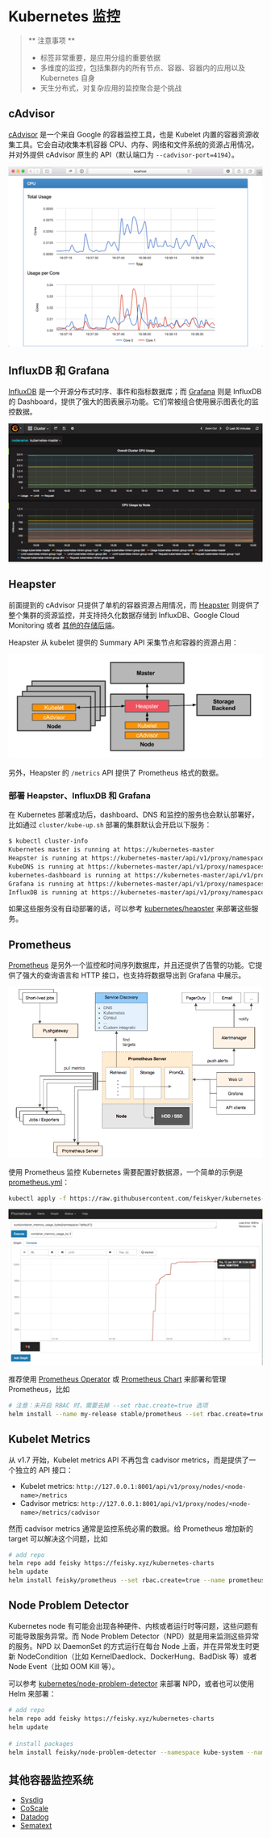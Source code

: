 # Kubernetes 监控

> ** 注意事项 **
>
> - 标签非常重要，是应用分组的重要依据
> - 多维度的监控，包括集群内的所有节点、容器、容器内的应用以及 Kubernetes 自身
> - 天生分布式，对复杂应用的监控聚合是个挑战

## cAdvisor

[cAdvisor](https://github.com/google/cadvisor) 是一个来自 Google 的容器监控工具，也是 Kubelet 内置的容器资源收集工具。它会自动收集本机容器 CPU、内存、网络和文件系统的资源占用情况，并对外提供 cAdvisor 原生的 API（默认端口为 `--cadvisor-port=4194`）。

![](images/14842107270881.png)

## InfluxDB 和 Grafana

[InfluxDB](https://www.influxdata.com/time-series-platform/influxdb/) 是一个开源分布式时序、事件和指标数据库；而 [Grafana](http://grafana.org/) 则是 InfluxDB 的 Dashboard，提供了强大的图表展示功能。它们常被组合使用展示图表化的监控数据。

![](images/14842114123604.jpg)

## Heapster

前面提到的 cAdvisor 只提供了单机的容器资源占用情况，而 [Heapster](https://github.com/kubernetes/heapster) 则提供了整个集群的资源监控，并支持持久化数据存储到 InfluxDB、Google Cloud Monitoring 或者 [其他的存储后端](https://github.com/kubernetes/heapster)。

Heapster 从 kubelet 提供的 Summary API 采集节点和容器的资源占用：

![](images/14842118198998.png)

另外，Heapster 的 `/metrics` API 提供了 Prometheus 格式的数据。

### 部署 Heapster、InfluxDB 和 Grafana

在 Kubernetes 部署成功后，dashboard、DNS 和监控的服务也会默认部署好，比如通过 `cluster/kube-up.sh` 部署的集群默认会开启以下服务：

```sh
$ kubectl cluster-info
Kubernetes master is running at https://kubernetes-master
Heapster is running at https://kubernetes-master/api/v1/proxy/namespaces/kube-system/services/heapster
KubeDNS is running at https://kubernetes-master/api/v1/proxy/namespaces/kube-system/services/kube-dns
kubernetes-dashboard is running at https://kubernetes-master/api/v1/proxy/namespaces/kube-system/services/kubernetes-dashboard
Grafana is running at https://kubernetes-master/api/v1/proxy/namespaces/kube-system/services/monitoring-grafana
InfluxDB is running at https://kubernetes-master/api/v1/proxy/namespaces/kube-system/services/monitoring-influxdb
```

如果这些服务没有自动部署的话，可以参考 [kubernetes/heapster](https://github.com/kubernetes/heapster/tree/master/deploy/kube-config) 来部署这些服务。

## Prometheus

[Prometheus](https://prometheus.io) 是另外一个监控和时间序列数据库，并且还提供了告警的功能。它提供了强大的查询语言和 HTTP 接口，也支持将数据导出到 Grafana 中展示。

![prometheus](images/prometheus.png)

使用 Prometheus 监控 Kubernetes 需要配置好数据源，一个简单的示例是 [prometheus.yml](prometheus.txt)：

```sh
kubectl apply -f https://raw.githubusercontent.com/feiskyer/kubernetes-handbook/master/monitor/prometheus.txt
```

![prometheus-web](images/14842125295113.jpg)

推荐使用 [Prometheus Operator](https://github.com/coreos/prometheus-operator) 或 [Prometheus Chart](https://github.com/kubernetes/charts/tree/master/stable/prometheus) 来部署和管理 Prometheus，比如

```sh
# 注意：未开启 RBAC 时，需要去掉 --set rbac.create=true 选项
helm install --name my-release stable/prometheus --set rbac.create=true
```

## Kubelet Metrics

从 v1.7 开始，Kubelet metrics API 不再包含 cadvisor metrics，而是提供了一个独立的 API 接口：

- Kubelet metrics: `http://127.0.0.1:8001/api/v1/proxy/nodes/<node-name>/metrics`
- Cadvisor metrics: `http://127.0.0.1:8001/api/v1/proxy/nodes/<node-name>/metrics/cadvisor`

然而 cadvisor metrics 通常是监控系统必需的数据。给 Prometheus 增加新的 target 可以解决这个问题，比如

```sh
# add repo
helm repo add feisky https://feisky.xyz/kubernetes-charts
helm update
helm install feisky/prometheus --set rbac.create=true --name prometheus --namespace kube-system
```

## Node Problem Detector

Kubernetes node 有可能会出现各种硬件、内核或者运行时等问题，这些问题有可能导致服务异常。而 Node Problem Detector（NPD）就是用来监测这些异常的服务。NPD 以 DaemonSet 的方式运行在每台 Node 上面，并在异常发生时更新 NodeCondition（比如 KernelDaedlock、DockerHung、BadDisk 等）或者 Node Event（比如 OOM Kill 等）。

可以参考 [kubernetes/node-problem-detector](https://github.com/kubernetes/node-problem-detector#start-daemonset) 来部署 NPD，或者也可以使用 Helm 来部署：

```sh
# add repo
helm repo add feisky https://feisky.xyz/kubernetes-charts
helm update

# install packages
helm install feisky/node-problem-detector --namespace kube-system --name npd
```

## 其他容器监控系统

- [Sysdig](http://blog.kubernetes.io/2015/11/monitoring-Kubernetes-with-Sysdig.html)
- [CoScale](https://www.coscale.com/)
- [Datadog](https://www.datadoghq.com/)
- [Sematext](https://sematext.com/)

